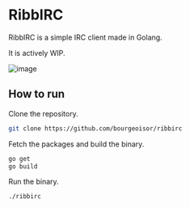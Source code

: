 # RibbIRC

RibbIRC is a simple IRC client made in Golang.

It is actively WIP.

![image](https://github.com/bourgeoisor/ribbirc/assets/3271352/67ede3bf-dac2-47cc-863d-82b5e18dfd96)


## How to run

Clone the repository.
```sh
git clone https://github.com/bourgeoisor/ribbirc
```

Fetch the packages and build the binary.
```sh
go get
go build
```

Run the binary.
```sh
./ribbirc
```
